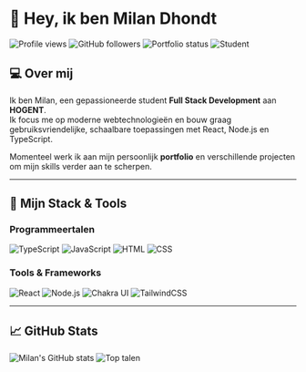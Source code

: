# 👋 Hey, ik ben Milan Dhondt

![Profile views](https://komarev.com/ghpvc/?username=milandhondt&color=blue)
![GitHub followers](https://img.shields.io/github/followers/milandhondt?label=Volgers&style=social)
![Portfolio status](https://img.shields.io/badge/Portfolio-Under%20Construction-yellow)
![Student](https://img.shields.io/badge/Student-Full%20Stack%20Development-blue)

## 💻 Over mij

Ik ben Milan, een gepassioneerde student **Full Stack Development** aan **HOGENT**.  
Ik focus me op moderne webtechnologieën en bouw graag gebruiksvriendelijke, schaalbare toepassingen met React, Node.js en TypeScript.

Momenteel werk ik aan mijn persoonlijk **portfolio** en verschillende projecten om mijn skills verder aan te scherpen.

---

## 🚀 Mijn Stack & Tools

### Programmeertalen
![TypeScript](https://img.shields.io/badge/TypeScript-007ACC?logo=typescript&logoColor=white)
![JavaScript](https://img.shields.io/badge/JavaScript-F7DF1E?logo=javascript&logoColor=black)
![HTML](https://img.shields.io/badge/HTML5-E34F26?logo=html5&logoColor=white)
![CSS](https://img.shields.io/badge/CSS3-1572B6?logo=css3&logoColor=white)

### Tools & Frameworks
![React](https://img.shields.io/badge/React-61DAFB?logo=react&logoColor=white)
![Node.js](https://img.shields.io/badge/Node.js-339933?logo=node.js&logoColor=white)
![Chakra UI](https://img.shields.io/badge/Chakra%20UI-319795?logo=chakraui&logoColor=white)
![TailwindCSS](https://img.shields.io/badge/TailwindCSS-06B6D4?logo=tailwindcss&logoColor=white)

---

## 📈 GitHub Stats

![Milan's GitHub stats](https://github-readme-stats.vercel.app/api?username=milandhondt&show_icons=true&theme=radical)
![Top talen](https://github-readme-stats.vercel.app/api/top-langs/?username=milandhondt&layout=compact&theme=radical)
